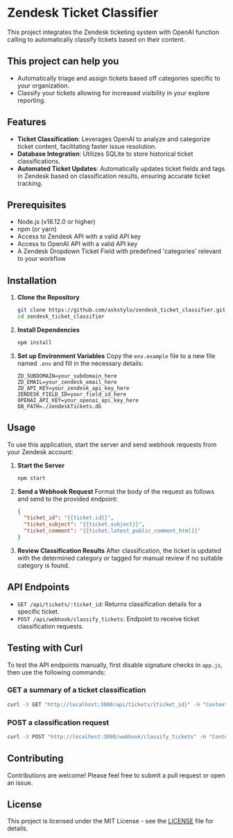 # Zendesk Ticket Classifier

This project integrates the Zendesk ticketing system with OpenAI function calling to automatically classify tickets based on their content.

## This project can help you
- Automatically triage and assign tickets based off categories specific to your organization.
- Classify your tickets allowing for increased visibility in your explore reporting.

## Features

- **Ticket Classification**: Leverages OpenAI to analyze and categorize ticket content, facilitating faster issue resolution.
- **Database Integration**: Utilizes SQLite to store historical ticket classifications.
- **Automated Ticket Updates**: Automatically updates ticket fields and tags in Zendesk based on classification results, ensuring accurate ticket tracking.

## Prerequisites

- Node.js (v18.12.0 or higher)
- npm (or yarn)
- Access to Zendesk API with a valid API key
- Access to OpenAI API with a valid API key
- A Zendesk Dropdown Ticket Field with predefined 'categories' relevant to your workflow

## Installation

1. **Clone the Repository**

   ```bash
   git clone https://github.com/askstylo/zendesk_ticket_classifier.git
   cd zendesk_ticket_classifier
   ```

2. **Install Dependencies**

   ```bash
   npm install
   ```

3. **Set up Environment Variables**
   Copy the `env.example` file to a new file named `.env` and fill in the necessary details:
   ```plaintext
   ZD_SUBDOMAIN=your_subdomain_here
   ZD_EMAIL=your_zendesk_email_here
   ZD_API_KEY=your_zendesk_api_key_here
   ZENDESK_FIELD_ID=your_field_id_here
   OPENAI_API_KEY=your_openai_api_key_here
   DB_PATH=./zendeskTickets.db
   ```

## Usage

To use this application, start the server and send webhook requests from your Zendesk account:

1. **Start the Server**

   ```bash
   npm start
   ```

2. **Send a Webhook Request**
   Format the body of the request as follows and send to the provided endpoint:

   ```json
   {
     "ticket_id": "{{ticket.id}}",
     "ticket_subject": "{{ticket.subject}}",
     "ticket_comment": "{{ticket.latest_public_comment_html}}"
   }
   ```

3. **Review Classification Results**
   After classification, the ticket is updated with the determined category or tagged for manual review if no suitable category is found.

## API Endpoints

- `GET /api/tickets/:ticket_id`: Returns classification details for a specific ticket.
- `POST /api/webhook/classify_tickets`: Endpoint to receive ticket classification requests.

## Testing with Curl

To test the API endpoints manually, first disable signature checks in `app.js`, then use the following commands:

### GET a summary of a ticket classification

```bash
curl -X GET "http://localhost:3000/api/tickets/{ticket_id}" -H "Content-Type: application/json"
```

### POST a classification request

```bash
curl -X POST "http://localhost:3000/webhook/classify_tickets" -H "Content-Type: application/json" -H "x-zendesk-webhook-signature: {your_signature}" -H "x-zendesk-webhook-signature-timestamp: {your_timestamp}" -d '{"ticket_id": "123", "ticket_comment": "Please check this issue"}'
```

## Contributing

Contributions are welcome! Please feel free to submit a pull request or open an issue.

## License

This project is licensed under the MIT License - see the [LICENSE](LICENSE) file for details.
